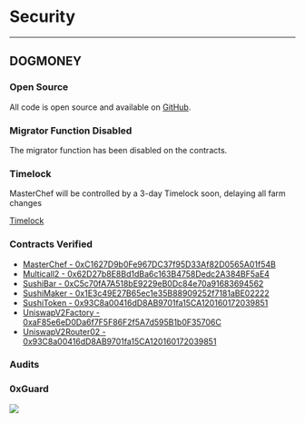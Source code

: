 # Security

---

## DOGMONEY

### Open Source

All code is open source and available on [GitHub](https://github.com/dogmoneyswap/dogmoneyswap).

### Migrator Function Disabled

The migrator function has been disabled on the contracts.

### Timelock

MasterChef will be controlled by a 3-day Timelock soon, delaying all farm changes

[Timelock](https://github.com/dogmoneyswap/dogmoneyswap/blob/master/deployments/dogechain/Timelock.json)

### Contracts Verified

- [MasterChef - 0xC1627D9b0Fe967DC37f95D33Af82D0565A01f54B](https://explorer.dogechain.dog/address/0xC1627D9b0Fe967DC37f95D33Af82D0565A01f54B/contracts)
- [Multicall2 - 0x62D27b8E8Bd1dBa6c163B4758Dedc2A384BF5aE4](https://explorer.dogechain.dog/address/0x62D27b8E8Bd1dBa6c163B4758Dedc2A384BF5aE4/contracts)
- [SushiBar - 0xC5c70fA7A518bE9229eB0Dc84e70a91683694562](https://explorer.dogechain.dog/address/0xC5c70fA7A518bE9229eB0Dc84e70a91683694562/contracts)
- [SushiMaker - 0x1E3c49E27B65ec1e35B88909252f7181aBE02222](https://explorer.dogechain.dog/address/0x1E3c49E27B65ec1e35B88909252f7181aBE02222/contracts)
- [SushiToken - 0x93C8a00416dD8AB9701fa15CA120160172039851](https://explorer.dogechain.dog/address/0x93C8a00416dD8AB9701fa15CA120160172039851/contracts)
- [UniswapV2Factory - 0xaF85e6eD0Da6f7F5F86F2f5A7d595B1b0F35706C](https://explorer.dogechain.dog/address/0xaF85e6eD0Da6f7F5F86F2f5A7d595B1b0F35706C/contracts)
- [UniswapV2Router02 - 0x93C8a00416dD8AB9701fa15CA120160172039851](https://explorer.dogechain.dog/address/0x9BBF70e64fbe8Fc7afE8a5Ae90F2DB1165013F93/contracts)

### Audits

### 0xGuard

[<img src="https://thumb.tildacdn.com/tild3663-3330-4731-b932-623235346531/-/resize/250x/-/format/webp/0xGuard_Badge_250x70.png">](/DogMoneySwap_final-audit-report.pdf)
